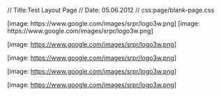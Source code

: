 // Title:Test Layout Page
// Date: 05.06.2012
// css:page/blank-page.css

<div class="content-module">
  [image: https://www.google.com/images/srpr/logo3w.png]
  [image: https://www.google.com/images/srpr/logo3w.png]

  [image: https://www.google.com/images/srpr/logo3w.png]

  [image: https://www.google.com/images/srpr/logo3w.png]

  [image: https://www.google.com/images/srpr/logo3w.png]

  [image: https://www.google.com/images/srpr/logo3w.png]

</div>